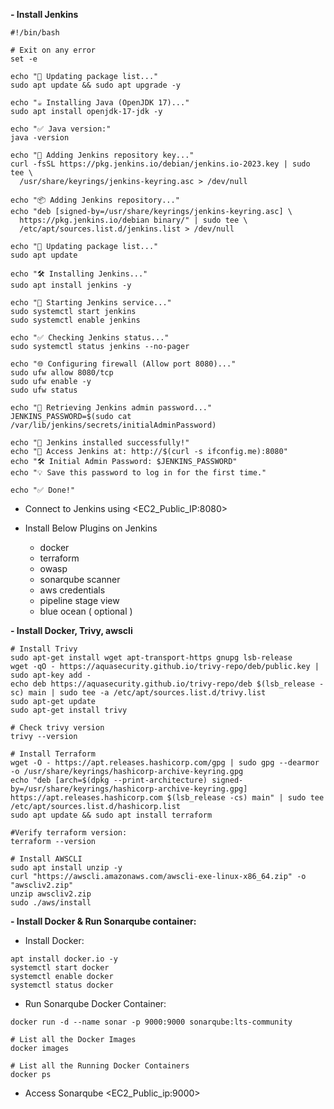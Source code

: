 **- Install Jenkins**

```
#!/bin/bash

# Exit on any error
set -e

echo "🔄 Updating package list..."
sudo apt update && sudo apt upgrade -y

echo "☕ Installing Java (OpenJDK 17)..."
sudo apt install openjdk-17-jdk -y

echo "✅ Java version:"
java -version

echo "🔑 Adding Jenkins repository key..."
curl -fsSL https://pkg.jenkins.io/debian/jenkins.io-2023.key | sudo tee \
  /usr/share/keyrings/jenkins-keyring.asc > /dev/null

echo "📦 Adding Jenkins repository..."
echo "deb [signed-by=/usr/share/keyrings/jenkins-keyring.asc] \
  https://pkg.jenkins.io/debian binary/" | sudo tee \
  /etc/apt/sources.list.d/jenkins.list > /dev/null

echo "🔄 Updating package list..."
sudo apt update

echo "🛠 Installing Jenkins..."
sudo apt install jenkins -y

echo "🚀 Starting Jenkins service..."
sudo systemctl start jenkins
sudo systemctl enable jenkins

echo "✅ Checking Jenkins status..."
sudo systemctl status jenkins --no-pager

echo "🌐 Configuring firewall (Allow port 8080)..."
sudo ufw allow 8080/tcp
sudo ufw enable -y
sudo ufw status

echo "🔑 Retrieving Jenkins admin password..."
JENKINS_PASSWORD=$(sudo cat /var/lib/jenkins/secrets/initialAdminPassword)

echo "🎉 Jenkins installed successfully!"
echo "🔗 Access Jenkins at: http://$(curl -s ifconfig.me):8080"
echo "🛠 Initial Admin Password: $JENKINS_PASSWORD"
echo "💡 Save this password to log in for the first time."

echo "✅ Done!"
```

  - Connect to Jenkins using <EC2_Public_IP:8080>

  - Install Below Plugins on Jenkins

      - docker
      - terraform
      - owasp
      - sonarqube scanner
      - aws credentials
      - pipeline stage view
      - blue ocean ( optional )

**- Install Docker, Trivy, awscli**

```
# Install Trivy
sudo apt-get install wget apt-transport-https gnupg lsb-release
wget -qO - https://aquasecurity.github.io/trivy-repo/deb/public.key | sudo apt-key add -
echo deb https://aquasecurity.github.io/trivy-repo/deb $(lsb_release -sc) main | sudo tee -a /etc/apt/sources.list.d/trivy.list
sudo apt-get update
sudo apt-get install trivy

# Check trivy version
trivy --version

# Install Terraform
wget -O - https://apt.releases.hashicorp.com/gpg | sudo gpg --dearmor -o /usr/share/keyrings/hashicorp-archive-keyring.gpg
echo "deb [arch=$(dpkg --print-architecture) signed-by=/usr/share/keyrings/hashicorp-archive-keyring.gpg] https://apt.releases.hashicorp.com $(lsb_release -cs) main" | sudo tee /etc/apt/sources.list.d/hashicorp.list
sudo apt update && sudo apt install terraform

#Verify terraform version:
terraform --version

# Install AWSCLI
sudo apt install unzip -y
curl "https://awscli.amazonaws.com/awscli-exe-linux-x86_64.zip" -o "awscliv2.zip"
unzip awscliv2.zip
sudo ./aws/install
```

**- Install Docker & Run Sonarqube container:**

  - Install Docker:
```
apt install docker.io -y
systemctl start docker
systemctl enable docker
systemctl status docker
```

  - Run Sonarqube Docker Container:

```
docker run -d --name sonar -p 9000:9000 sonarqube:lts-community

# List all the Docker Images
docker images

# List all the Running Docker Containers
docker ps
```

  - Access Sonarqube <EC2_Public_ip:9000>
